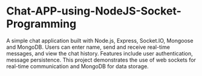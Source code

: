 # Chat-APP-using-NodeJS-Socket-Programming
A simple chat application built with Node.js, Express, Socket.IO, Mongoose and MongoDB. Users can enter name, send and receive real-time messages, and view the chat history. Features include user authentication, message persistence.  This project demonstrates the use of web sockets for real-time communication and MongoDB for data storage. 
